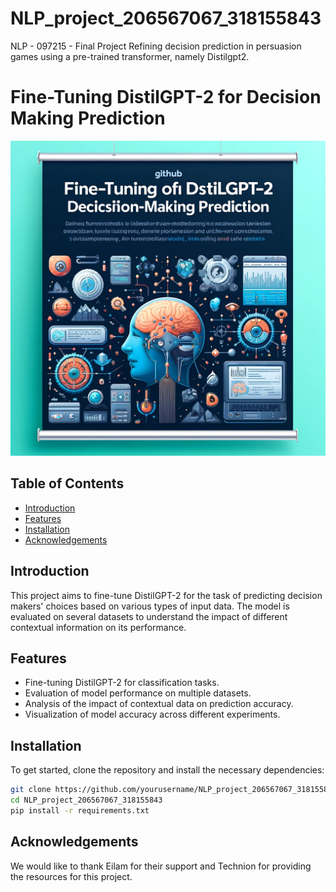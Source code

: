 # NLP_project_206567067_318155843
NLP - 097215 - Final Project
Refining decision prediction in persuasion games using a pre-trained transformer, namely Distilgpt2.


# Fine-Tuning DistilGPT-2 for Decision Making Prediction

![Project Banner](banner.webp)

## Table of Contents

- [Introduction](#introduction)
- [Features](#features)
- [Installation](#installation)
- [Acknowledgements](#acknowledgements)

## Introduction

This project aims to fine-tune DistilGPT-2 for the task of predicting decision makers' choices based on various types of input data. The model is evaluated on several datasets to understand the impact of different contextual information on its performance.

## Features

- Fine-tuning DistilGPT-2 for classification tasks.
- Evaluation of model performance on multiple datasets.
- Analysis of the impact of contextual data on prediction accuracy.
- Visualization of model accuracy across different experiments.

## Installation

To get started, clone the repository and install the necessary dependencies:

```bash
git clone https://github.com/yourusername/NLP_project_206567067_318155843.git
cd NLP_project_206567067_318155843
pip install -r requirements.txt
```

## Acknowledgements
We would like to thank Eilam for their support and Technion for providing the resources for this project.


